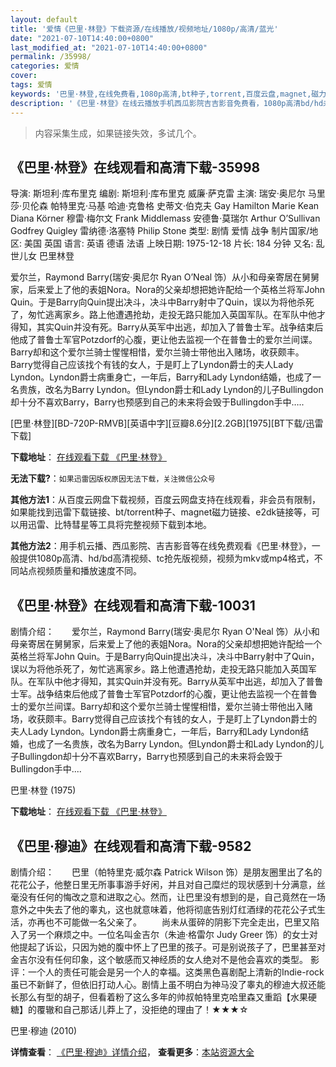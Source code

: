 ```yaml
---
layout: default
title: '爱情《巴里·林登》下载资源/在线播放/视频地址/1080p/高清/蓝光'
date: "2021-07-10T14:40:00+0800"
last_modified_at: "2021-07-10T14:40:00+0800"
permalink: /35998/
categories: 爱情
cover:
tags: 爱情
keywords: '巴里·林登,在线免费看,1080p高清,bt种子,torrent,百度云盘,magnet,磁力链,迅雷下载资源'
description: '《巴里·林登》在线云播放手机西瓜影院吉吉影音免费看，1080p高清bd/hd未删减完整版和tc抢先枪版，mkv/mp4格式，附带bt/torrent种子、magnet/磁力链、百度云盘、网盘资源迅雷下载链接'
---
```


>内容采集生成，如果链接失效，多试几个。


## 《巴里·林登》在线观看和高清下载-35998

导演: 斯坦利·库布里克 编剧: 斯坦利·库布里克 威廉·萨克雷 主演: 瑞安·奥尼尔 马里莎·贝伦森 帕特里克·马基 哈迪·克鲁格 史蒂文·伯克夫 Gay Hamilton Marie Kean Diana Körner 穆雷·梅尔文 Frank Middlemass 安德鲁·莫瑞尔 Arthur O’Sullivan Godfrey Quigley 雷纳德·洛塞特 Philip Stone 类型: 剧情 爱情 战争 制片国家/地区: 美国 英国 语言: 英语 德语 法语 上映日期: 1975-12-18 片长: 184 分钟 又名: 乱世儿女 巴里林登

爱尔兰，Raymond Barry(瑞安·奥尼尔 Ryan O’Neal 饰）从小和母亲寄居在舅舅家，后来爱上了他的表姐Nora。Nora的父亲却想把她许配给一个英格兰将军John Quin。于是Barry向Quin提出决斗，决斗中Barry射中了Quin，误以为将他杀死了，匆忙逃离家乡。路上他遭遇抢劫，走投无路只能加入英国军队。在军队中他才得知，其实Quin并没有死。Barry从英军中出逃，却加入了普鲁士军。战争结束后他成了普鲁士军官Potzdorf的心腹，更让他去监视一个在普鲁士的爱尔兰间谍。Barry却和这个爱尔兰骑士惺惺相惜，爱尔兰骑士带他出入赌场，收获颇丰。Barry觉得自己应该找个有钱的女人，于是盯上了Lyndon爵士的夫人Lady Lyndon。Lyndon爵士病重身亡，一年后，Barry和Lady Lyndon结婚，也成了一名贵族，改名为Barry Lyndon。但Lyndon爵士和Lady Lyndon的儿子Bullingdon却十分不喜欢Barry，Barry也预感到自己的未来将会毁于Bullingdon手中…..


[巴里·林登][BD-720P-RMVB][英语中字][豆瓣8.6分][2.2GB][1975][BT下载/迅雷下载]

**下载地址**： [在线观看下载 《巴里·林登》](https://www.btdx8.com/torrent/barry_lyndon_1975.html) 


**无法下载?**：`如果迅雷因版权原因无法下载，关注微信公众号 `

**其他方法1**：从百度云网盘下载视频，百度云网盘支持在线观看，非会员有限制，如果能找到迅雷下载链接、bt/torrent种子、magnet磁力链接、e2dk链接等，可以用迅雷、比特彗星等工具将完整视频下载到本地。

**其他方法2**：用手机云播、西瓜影院、吉吉影音等在线免费观看《巴里·林登》，一般提供1080p高清、hd/bd高清视频、tc抢先版视频，视频为mkv或mp4格式，不同站点视频质量和播放速度不同。


## 《巴里·林登》在线观看和高清下载-10031

剧情介绍：　　爱尔兰，Raymond Barry(瑞安·奥尼尔 Ryan O'Neal 饰）从小和母亲寄居在舅舅家，后来爱上了他的表姐Nora。Nora的父亲却想把她许配给一个英格兰将军John Quin。于是Barry向Quin提出决斗，决斗中Barry射中了Quin，误以为将他杀死了，匆忙逃离家乡。路上他遭遇抢劫，走投无路只能加入英国军队。在军队中他才得知，其实Quin并没有死。Barry从英军中出逃，却加入了普鲁士军。战争结束后他成了普鲁士军官Potzdorf的心腹，更让他去监视一个在普鲁士的爱尔兰间谍。Barry却和这个爱尔兰骑士惺惺相惜，爱尔兰骑士带他出入赌场，收获颇丰。Barry觉得自己应该找个有钱的女人，于是盯上了Lyndon爵士的夫人Lady Lyndon。Lyndon爵士病重身亡，一年后，Barry和Lady Lyndon结婚，也成了一名贵族，改名为Barry Lyndon。但Lyndon爵士和Lady Lyndon的儿子Bullingdon却十分不喜欢Barry，Barry也预感到自己的未来将会毁于Bullingdon手中....


巴里·林登 (1975)

**下载地址**： [在线观看下载 《巴里·林登》](https://www.btbtdy.me/btdy/dy8730.html) 


## 《巴里·穆迪》在线观看和高清下载-9582

剧情介绍：　　巴里（帕特里克·威尔森 Patrick Wilson 饰）是朋友圈里出了名的花花公子，他整日里无所事事游手好闲，并且对自己糜烂的现状感到十分满意，丝毫没有任何的悔改之意和进取之心。然而，让巴里没有想到的是，自己竟然在一场意外之中失去了他的睾丸，这也就意味着，他将彻底告别灯红酒绿的花花公子式生活，亦再也不可能做一名父亲了。 　　尚未从蛋碎的阴影下完全走出，巴里又陷入了另一个麻烦之中。一位名叫金吉尔（朱迪·格雷尔 Judy Greer 饰）的女士对他提起了诉讼，只因为她的腹中怀上了巴里的孩子。可是别说孩子了，巴里甚至对金吉尔没有任何印象，这个敏感而又神经质的女人绝对不是他会喜欢的类型。 影评：一个人的责任可能会是另一个人的幸福。这类黑色喜剧配上清新的Indie-rock虽已不新鲜了，但依旧打动人心。剧情上虽不明白为神马没了睾丸的穆迪大叔还能长那么有型的胡子，但看着粉了这么多年的帅叔帕特里克哈里森又重蹈【水果硬糖】的覆辙和自己那话儿莽上了，没拒绝的理由了！★★★☆


巴里·穆迪 (2010)

**详情查看**： [《巴里·穆迪》详情介绍](/movie/9582/)， **查看更多**：[本站资源大全](/movie/t/all/)

